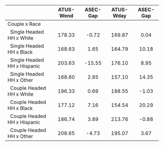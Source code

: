 
|                      |    ATUS-Wend |     ASEC-Gap |    ATUS-Wday |     ASEC-Gap |
| -------------------- | :----------: | :----------: | :----------: | :----------: |
| Couple x Race        |              |              |              |              |
| &nbsp;&nbsp;Single Headed HH x White |       178.33 |        -0.72 |       169.87 |         0.04 |
| &nbsp;&nbsp;Single Headed HH x Black |       168.63 |         1.65 |       164.79 |        10.18 |
| &nbsp;&nbsp;Single Headed HH x Hispanic |       203.63 |       -15.55 |       176.10 |         8.95 |
| &nbsp;&nbsp;Single Headed HH x Other |       168.60 |         2.85 |       157.10 |        14.35 |
| &nbsp;&nbsp;Couple Headed HH x White |       196.33 |         0.69 |       188.55 |        -1.03 |
| &nbsp;&nbsp;Couple Headed HH x Black |       177.12 |         7.16 |       154.54 |        20.29 |
| &nbsp;&nbsp;Couple Headed HH x Hispanic |       186.74 |         3.89 |       213.76 |        -0.88 |
| &nbsp;&nbsp;Couple Headed HH x Other |       208.65 |        -4.73 |       195.07 |         3.67 |

